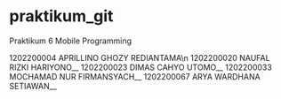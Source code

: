 # praktikum_git
Praktikum 6 Mobile Programming

1202200004 APRILLINO GHOZY REDIANTAMA\n
1202200020 NAUFAL RIZKI HARIYONO__
1202200023 DIMAS CAHYO UTOMO__
1202200033 MOCHAMAD NUR FIRMANSYACH__
1202200067 ARYA WARDHANA SETIAWAN__
